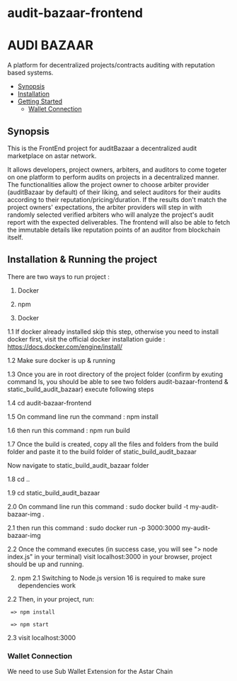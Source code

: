 # audit-bazaar-frontend

<!-- <p align="center">
  <img src="https://storage.googleapis.com/opensea-static/opensea-js-logo-updated.png" />
</p> -->

# AUDI BAZAAR <!-- omit in toc -->

A platform for decentralized projects/contracts auditing with reputation based systems.

- [Synopsis](#synopsis)
- [Installation](#installation)
- [Getting Started](#getting-started)
  - [Wallet Connection](#wallet-connection)

## Synopsis

This is the FrontEnd project for auditBazaar a decentralized audit marketplace on astar network.

It allows developers, project owners, arbiters, and auditors to come togeter on one platform to perform audits on projects in a decentralized manner. 
The functionalities allow the project owner to choose arbiter provider (auditBazaar by default) of their liking, and select auditors for their audits according to their reputation/pricing/duration.
If the results don't match the project owners' expectations, the arbiter providers will step in with randomly selected verified arbiters who will analyze the project's audit report with the expected deliverables.
The frontend will also be able to fetch the immutable details like reputation points of an auditor from blockchain itself.
 


## Installation & Running the project

There are two ways to run project : 

 1. Docker
 
 2. npm

1. Docker

 1.1 If docker already installed skip this step, otherwise you need to install docker first, visit the official docker installation guide : https://docs.docker.com/engine/install/

 1.2 Make sure docker is up & running

 1.3 Once you are in root directory of the project folder (confirm by exuting command ls, you should be able to see two folders audit-bazaar-frontend & static_build_audit_bazaar) execute following steps

 1.4 cd audit-bazaar-frontend

 1.5 On command line run the command : npm install

 1.6 then run this command : npm run build

 1.7 Once the build is created, copy all the files and folders from the build folder and paste it to the build folder of static_build_audit_bazaar

 Now navigate to static_build_audit_bazaar folder 

 1.8 cd ..

 1.9 cd static_build_audit_bazaar

 2.0 On command line run this command : sudo docker build -t my-audit-bazaar-img .

 2.1 then run this command : sudo docker run -p 3000:3000 my-audit-bazaar-img

 2.2 Once the command executes (in success case, you will see "> node index.js" in your terminal) visit localhost:3000 in your browser, project should be up and running.

2. npm 
 2.1 Switching to Node.js version 16 is required to make sure dependencies work

 2.2 Then, in your project, run:

     => npm install

     => npm start

 2.3 visit localhost:3000 

### Wallet Connection 
We need to use Sub Wallet Extension for the Astar Chain